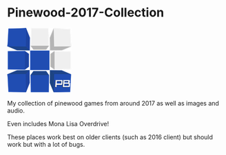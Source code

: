 # Pinewood-2017-Collection
![Logo](https://github.com/HelloWorld22946/Pinewood-2017-Collection/blob/aa590ef14a82fcaf63edaed5b1d149efc90ebcf3/images/PinewoodMain.png)

My collection of pinewood games from around 2017 as well as images and audio.

Even includes Mona Lisa Overdrive!


These places work best on older clients (such as 2016 client) but should work but with a lot of bugs.
